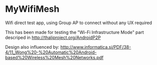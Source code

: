 # MyWifiMesh
Wifi direct test app, using Group AP to connect without any UX required

This has been made for testing the "Wi-Fi Infrastructure Mode" part descriped in http://thaliproject.org/AndroidP2P

Design also influenced by: http://www.informatica.si/PDF/38-4/11_Wong%20-%20Automatic%20Android-based%20Wireless%20Mesh%20Networks.pdf

